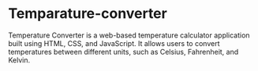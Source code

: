 # Temparature-converter
Temperature Converter is a web-based temperature calculator application built using HTML, CSS, and JavaScript. It allows users to convert temperatures between different units, such as Celsius, Fahrenheit, and Kelvin.
